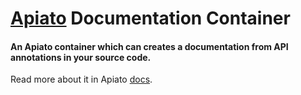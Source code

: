 # [Apiato](https://github.com/apiato/apiato) Documentation Container

#### An Apiato container which can creates a documentation from API annotations in your source code.

Read more about it in Apiato [docs](http://apiato.io/docs/features/api-docs-generator).

